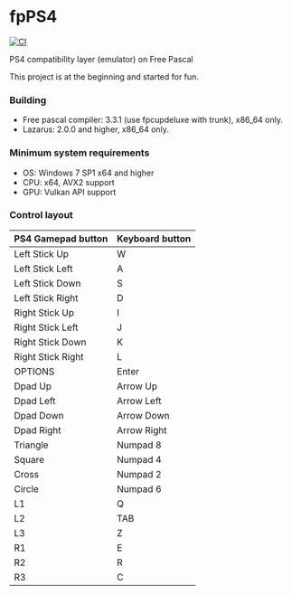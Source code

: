 # fpPS4

[![CI](https://github.com/red-prig/fpPS4/actions/workflows/main.yml/badge.svg)](https://github.com/red-prig/fpPS4/actions/workflows/main.yml)

  PS4 compatibility layer (emulator) on Free Pascal
 
This project is at the beginning and started for fun.
 
### Building
- Free pascal compiler: 3.3.1 (use fpcupdeluxe with trunk), x86_64 only. 
- Lazarus: 2.0.0 and higher, x86_64 only. 

### Minimum system requirements 

- OS: Windows 7 SP1 x64 and higher 
- CPU: x64, AVX2 support
- GPU: Vulkan API support

### Control layout

PS4 Gamepad button              | Keyboard button
:------------                   | :------------
Left Stick Up                   |W
Left Stick Left                 |A
Left Stick Down                 |S
Left Stick Right                |D
Right Stick Up                  |I
Right Stick Left                |J
Right Stick Down                |K
Right Stick Right               |L
OPTIONS                   		|Enter
Dpad Up                   		|Arrow Up
Dpad Left                   	|Arrow Left
Dpad Down                   	|Arrow Down
Dpad Right                   	|Arrow Right
Triangle                   		|Numpad 8
Square                   		|Numpad 4
Cross                   		|Numpad 2
Circle                   		|Numpad 6
L1                   			|Q
L2                   			|TAB
L3                   			|Z
R1                   			|E
R2                   			|R
R3                   			|C

